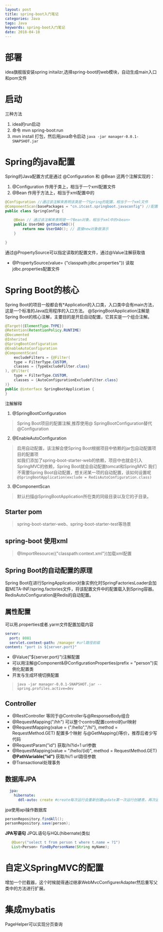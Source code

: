 ```yaml
---
layout: post
title: spring-boot入门笔记
categories: Java
tags: Java
keywords: spring-boot入门笔记
date: 2018-04-18 
---
```

# 部署
idea旗舰版安装spring initailzr,选择spring-boot的web模块，自动生成main入口和pom文件

# 启动 
三种方法
1. idea的run启动
2. 命令 mvn spring-boot:run
3. mvn install 打包，然后用java命令启动 ```java -jar manager-0.0.1-SNAPSHOT.jar```
  
# Spring的java配置
Spring的Java配置方式是通过 @Configuration 和 @Bean 这两个注解实现的：
1. @Configuration 作用于类上，相当于一个xml配置文件
2. @Bean 作用于方法上，相当于xml配置中的<bean>
 
```java
@Configuration //通过该注解来表明该类是一个Spring的配置，相当于一个xml文件
@ComponentScan(basePackages = "cn.itcast.springboot.javaconfig") //配置扫描包
public class SpringConfig {
    
    @Bean // 通过该注解来表明是一个Bean对象，相当于xml中的<bean>
    public UserDAO getUserDAO(){
        return new UserDAO(); // 直接new对象做演示
    }
    
}
```
通过@PropertySource可以指定读取的配置文件，通过@Value注解获取值
* @PropertySource(value= {"classpath:jdbc.properties"}) 读取jdbc.properties配置文件

# Spring Boot的核心
Spring Boot的项目一般都会有*Application的入口类，入口类中会有main方法，这是一个标准的Java应用程序的入口方法。
@SpringBootApplication注解是Spring Boot的核心注解，主要目的是开启自动配置，它其实是一个组合注解。
```java
@Target({ElementType.TYPE})
@Retention(RetentionPolicy.RUNTIME)
@Documented
@Inherited
@SpringBootConfiguration 
@EnableAutoConfiguration
@ComponentScan(
    excludeFilters = {@Filter(
    type = FilterType.CUSTOM,
    classes = {TypeExcludeFilter.class}
), @Filter(
    type = FilterType.CUSTOM,
    classes = {AutoConfigurationExcludeFilter.class}
)}
public @interface SpringBootApplication {
}
```

注解解释
1. @SpringBootConfiguration
> Spring Boot项目的配置注解,推荐使用@ SpringBootConfiguration替代@Configuration
2. @EnableAutoConfiguration
> 启用自动配置，该注解会使Spring Boot根据项目中依赖的jar包自动配置项目的配置项  
> 如我们添加了spring-boot-starter-web的依赖，项目中也就会引入SpringMVC的依赖，Spring Boot就会自动配置tomcat和SpringMVC
> 我们不需要Spring Boot自动配置，想关闭某一项的自动配置，该如何设置呢```@SpringBootApplication(exclude = RedisAutoConfiguration.class)```
3. @ComponentScan
> 默认扫描@SpringBootApplication所在类的同级目录以及它的子目录。

## Starter pom
> spring-boot-starter-web、spring-boot-starter-test等场景

## spring-boot 使用xml
> @ImportResource({"classpath:context.xml"})加载xml配置

## Spring Boot的自动配置的原理
Spring Boot在进行SpringApplication对象实例化时SpringFactoriesLoader会加载META-INF/spring.factories文件，将该配置文件中的配置载入到Spring容器。
RedisAutoConfiguration是Redis的自动配置。

## 属性配置
可以用.properties或者.yarm文件配置加载内容
```yml
server:
  port: 8081 
  servlet.context-path: /manager #url路径前缀
content: "port is ${server.port}"
```
* @Value("${server.port}")注解配置
* 可以用注解@Component&@ConfigurationProperties(prefix = "person")实例化配置类
* 开发与生成环境切换配置
>```java -jar manager-0.0.1-SNAPSHOT.jar --spring.profiles.active=dev```

## Controller
* @RestController 等同于@Controller与@ResponseBody组合
* @RequestMapping("/hh") 可以整个control配置control的url映射
* @RequestMapping(value = {"/hello","/hi"}, method = RequestMethod.GET) 配置多个映射 与@GetMapping()等价，推荐后者少写代码
* @RequestParam("id") 获取/hi?id=1 url参数
* @RequestMapping(value = "/hello/{id}", method = RequestMethod.GET)  **@PathVariable("id")** 获取/hi/1 url路径参数
* @Transactional处理事务

## 数据库JPA
```yml
  jpa:
    hibernate:
      ddl-auto: create #create每次运行会重新创建update第一次运行创建表，再次运行保留数据
```

jpa使用api操作数据库
```java
personRepository.findAll();
personRepository.save(person);
```
**JPA写语句**
JPQL语句与HQL(hibernate)类似
```java
   @Query("select t from person t where t.name = ?1")
   List<Person> findByPersonName(String myName);
```

# 自定义SpringMVC的配置
增加一个拦截器，这个时候就得通过继承WebMvcConfigurerAdapter然后重写父类中的方法进行扩展。

# 集成mybatis
PageHelper可以实现分页查询